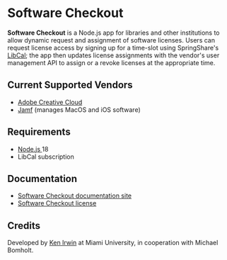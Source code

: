 # Software Checkout

**Software Checkout** is a Node.js app for libraries and other institutions to allow dynamic request and assignment of software licenses. Users can request license access by signing up for a time-slot using SpringShare's [LibCal](https://www.springshare.com/libcal/); the app then updates license assignments with the vendor's user management API to assign or a revoke licenses at the appropriate time.

## Current Supported Vendors

- [Adobe Creative Cloud](https://www.adobe.com/creativecloud.html)
- [Jamf](https://www.jamf.com/) (manages MacOS and iOS software)

## Requirements

- [Node.js ](https://nodejs.org/en/about)18
- LibCal subscription

## Documentation

- [Software Checkout documentation site](https://miamiohlib.gitbook.io/software-checkout/)
- [Software Checkout license](https://github.com/Miamiohlibs/SoftwareCheckout2/blob/main/LICENSE)

## Credits

Developed by [Ken Irwin](irwinkr@miamioh.edu) at Miami University, in cooperation with Michael Bomholt.
